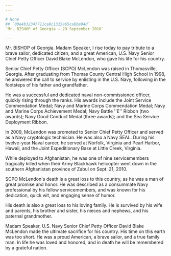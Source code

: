 ```yaml
---
---

# None
## `00e4b32347711ca8c1315a65ca6be94d`
`Mr. BISHOP of Georgia — 29 September 2010`

---
```



Mr. BISHOP of Georgia. Madam Speaker, I rise today to pay tribute to 
a brave sailor, dedicated citizen, and a great American, U.S. Navy 
Senior Chief Petty Officer David Blake McLendon, who gave his life for 
his country.

Senior Chief Petty Officer (SCPO) McLendon was raised in Thomasville, 
Georgia. After graduating from Thomas County Central High School in 
1998, he answered the call to service by enlisting in the U.S. Navy, 
following in the footsteps of his father and grandfather.

He was a successful and dedicated naval non-commissioned officer, 
quickly rising through the ranks. His awards include the Joint Service 
Commendation Medal; Navy and Marine Corps Commendation Medal; Navy and 
Marine Corps Achievement Medal; Navy Battle ''E'' Ribbon (two awards); 
Navy Good Conduct Medal (three awards); and the Sea Service Deployment 
Ribbon.

In 2009, McLendon was promoted to Senior Chief Petty Officer and 
served as a Navy cryptologic technician. He was also a Navy SEAL. 
During his twelve-year Naval career, he served at Norfolk, Virginia and 
Pearl Harbor, Hawaii, and the Joint Expeditionary Base at Little Creek, 
Virginia.

While deployed to Afghanistan, he was one of nine servicemembers 
tragically killed when their Army Blackhawk helicopter went down in the 
southern Afghanistan province of Zabul on Sept. 21, 2010.

SCPO McLendon's death is a great loss to this country, as he was a 
man of great promise and honor. He was described as a consummate Navy 
professional by his fellow servicemembers, and was known for his 
dedication, quick wit, and engaging sense of humor.

His death is also a great loss to his loving family. He is survived 
by his wife and parents, his brother and sister, his nieces and 
nephews, and his paternal grandmother.

Madam Speaker, U.S. Navy Senior Chief Petty Officer David Blake 
McLendon made the ultimate sacrifice for his country. His time on this 
earth was too short. He was a proud American, a brave sailor, and a 
true family man. In life he was loved and honored, and in death he will 
be remembered by a grateful nation.
